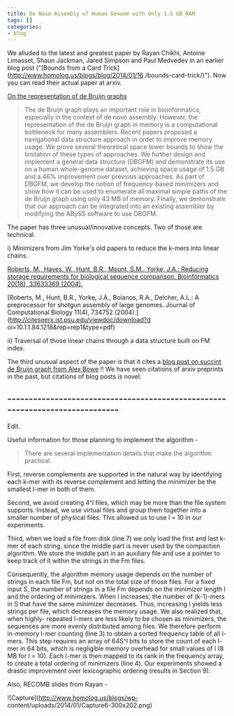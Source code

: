 ```yaml
---
title: De Novo Assembly of Human Genome with Only 1.5 GB RAM
tags: []
categories:
- blog
---
```

We alluded to the latest and greatest paper by Rayan Chikhi, Antoine Limasset,
Shaun Jackman, Jared Simpson and Paul Medvedev in an earlier blog post
("[Bounds from a Card Trick](http://www.homolog.us/blogs/blog/2014/01/16
/bounds-card-trick/)"). Now you can read their actual paper at arxiv.
<!--more-->

[On the representation of de Bruijn graphs](http://arxiv.org/abs/1401.5383)

> The de Bruijn graph plays an important role in bioinformatics, especially in
the context of de novo assembly. However, the representation of the de Bruijn
graph in memory is a computational bottleneck for many assemblers. Recent
papers proposed a navigational data structure approach in order to improve
memory usage. We prove several theoretical space lower bounds to show the
limitation of these types of approaches. We further design and implement a
general data structure (DBGFM) and demonstrate its use on a human whole-genome
dataset, achieving space usage of 1.5 GB and a 46% improvement over previous
approaches. As part of DBGFM, we develop the notion of frequency-based
minimizers and show how it can be used to enumerate all maximal simple paths
of the de Bruijn graph using only 43 MB of memory. Finally, we demonstrate
that our approach can be integrated into an existing assembler by modifying
the ABySS software to use DBGFM.

The paper has three unusual/innovative concepts. Two of those are technical.

i) Minimizers from Jim Yorke's old papers to reduce the k-mers into linear
chains.

[Roberts, M., Hayes, W., Hunt, B.R., Mount, S.M., Yorke, J.A.: Reducing
storage requirements for biological sequence comparison. Bioinformatics
20(18), 33633369
(2004).](http://bioinformatics.oxfordjournals.org/content/20/18/3363.abstract)

[Roberts, M., Hunt, B.R., Yorke, J.A., Bolanos, R.A., Delcher, A.L.: A
preprocessor for shotgun assembly of large genomes. Journal of Computational
Biology 11(4), 734752 (2004).](http://citeseerx.ist.psu.edu/viewdoc/download?d
oi=10.1.1.84.1218&rep=rep1&type=pdf)

ii) Traversal of those linear chains through a data structure built on FM
index.

The third unusual aspect of the paper is that it cites a [blog post on succint
de Bruijn graph from Alex Bowe](http://alexbowe.com/succinct-debruijn-graphs/)
!! We have seen citations of arxiv preprints in the past, but citations of
blog posts is novel.

\-----------------------------------------------------------------------------
-

Edit.

Useful information for those planning to implement the algorithm -

> There are several implementation details that make the algorithm practical.

First, reverse complements are supported in the natural way by identifying
each k-mer with its reverse complement and letting the minimizer be the
smallest l-mer in both of them.

Second, we avoid creating 4^l files, which may be more than the file system
supports. Instead, we use virtual files and group them together into a smaller
number of physical files. This allowed us to use l = 10 in our experiments.

Third, when we load a file from disk (line 7) we only load the first and last
k-mer of each string, since the middle part is never used by the compaction
algorithm. We store the middle part in an auxiliary file and use a pointer to
keep track of it within the strings in the Fm files.

Consequently, the algorithm memory usage depends on the number of strings in
each file Fm, but not on the total size of those files. For a fixed input S,
the number of strings in a file Fm depends on the minimizer length l and the
ordering of minimizers. When l increases, the number of (k-1)-mers in S that
have the same minimizer decreases. Thus, increasing l yields less strings per
file, which decreases the memory usage. We also realized that, when highly-
repeated l-mers are less likely to be chosen as minimizers, the sequences are
more evenly distributed among files. We therefore perform in-memory l-mer
counting (line 3) to obtain a sorted frequency table of all l-mers. This step
requires an array of 64S^l bits to store the count of each l-mer in 64 bits,
which is negligible memory overhead for small values of l (8 MB for l = 10).
Each l-mer is then mapped to its rank in the frequency array, to create a
total ordering of minimizers (line 4). Our experiments showed a drastic
improvement over lexicographic ordering (results in Section 9).

Also, RECOMB slides from Rayan -

![Capture](http://www.homolog.us/blogs/wp-
content/uploads/2014/01/Capture6-300x202.png)

